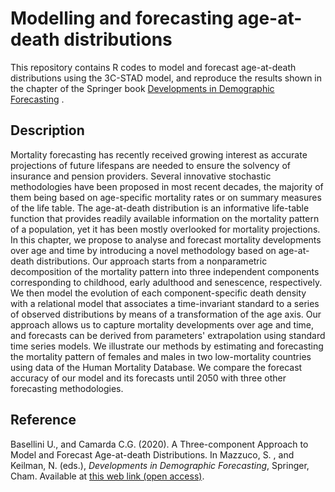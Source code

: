 # Modelling and forecasting age-at-death distributions
This repository contains R codes to model and forecast age-at-death distributions using the 3C-STAD model, and reproduce the results shown in the chapter of the Springer book [Developments in Demographic Forecasting](https://link.springer.com/book/10.1007/978-3-030-42472-5) .

## Description
Mortality forecasting has recently received growing interest as accurate projections of future lifespans are needed to ensure the solvency of insurance and pension providers. Several innovative stochastic methodologies have been proposed in most recent decades, the majority of them being based on age-specific mortality rates or on summary measures of the life table. The age-at-death distribution is an informative life-table function that provides readily available information on the mortality pattern of a population, yet it has been mostly overlooked for mortality projections. In this chapter, we propose to analyse and forecast mortality developments over age and time by introducing a novel methodology based on age-at-death distributions. Our approach starts from a nonparametric decomposition of the mortality pattern into three independent components corresponding to childhood, early adulthood and senescence, respectively. We then model the evolution of each component-specific death density with a relational model that associates a time-invariant standard to a series of observed distributions by means of a transformation of the age axis. Our approach allows us to capture mortality developments over age and time, and forecasts can be derived from parameters' extrapolation using standard time series models. We illustrate our methods by estimating and forecasting the mortality pattern of females and males in two low-mortality countries using data of the Human Mortality Database. We compare the forecast accuracy of our model and its forecasts until 2050 with three other forecasting methodologies.


## Reference
Basellini U., and Camarda C.G. (2020). A Three-component Approach to Model and Forecast Age-at-death Distributions. In Mazzuco, S. , and Keilman, N. (eds.), _Developments in Demographic Forecasting_, Springer, Cham. Available at [this web link (open access)](https://link.springer.com/chapter/10.1007/978-3-030-42472-5_6).


